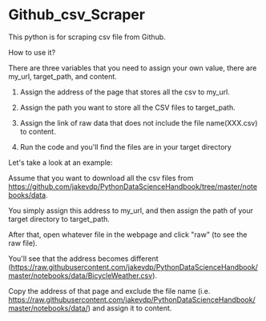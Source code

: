 # Github_csv_Scraper
This python is for scraping csv file from Github.

How to use it?

There are three variables that you need to assign your own value, there are 
my_url, target_path, and content.


1. Assign the address of the page that stores all the csv to my_url.

2. Assign the path you want to store all the CSV files to target_path.

3. Assign the link of raw data that does not include the file name(XXX.csv) to content.

4. Run the code and you'll find the files are in your target directory

Let's take a look at an example:

Assume that you want to download all the csv files from https://github.com/jakevdp/PythonDataScienceHandbook/tree/master/notebooks/data.

You simply assign this address to my_url, and then assign the path of your target directory to target_path.

After that, open whatever file in the webpage and click "raw" (to see the raw file).

You'll see that the address becomes different
(https://raw.githubusercontent.com/jakevdp/PythonDataScienceHandbook/master/notebooks/data/BicycleWeather.csv).

Copy the address of that page and exclude the file name (i.e. https://raw.githubusercontent.com/jakevdp/PythonDataScienceHandbook/master/notebooks/data/) and assign it to content.
